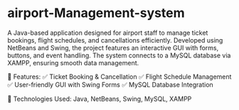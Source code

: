 # airport-Management-system
A Java-based application designed for airport staff to manage ticket bookings, flight schedules, and cancellations efficiently. Developed using NetBeans and Swing, the project features an interactive GUI with forms, buttons, and event handling. The system connects to a MySQL database via XAMPP, ensuring smooth data management.

🔹 Features:
✅ Ticket Booking & Cancellation
✅ Flight Schedule Management
✅ User-friendly GUI with Swing Forms
✅ MySQL Database Integration

🚀 Technologies Used: Java, NetBeans, Swing, MySQL, XAMPP

